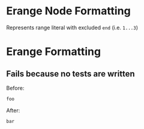 <!-- BEGIN_AUTOGENERATED -->
# Erange Node Formatting

Represents range literal with excluded `end` (i.e. `1...3`)
<!-- END_AUTOGENERATED -->
# Erange Formatting

## Fails because no tests are written

Before:
```ruby
foo
```

After:
```ruby
bar
```

